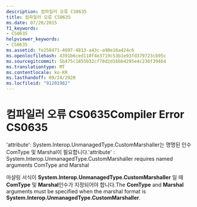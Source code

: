 ```yaml
---
description: 컴파일러 오류 CS0635
title: 컴파일러 오류 CS0635
ms.date: 07/20/2015
f1_keywords:
- CS0635
helpviewer_keywords:
- CS0635
ms.assetid: fe258471-4697-4813-a43c-a98e16a424c6
ms.openlocfilehash: 4391b6ced118f4e3719c53b1e93fd379723cb95c
ms.sourcegitcommit: 5b475c1855b32cf78d2d1bbb4295e4c236f39464
ms.translationtype: MT
ms.contentlocale: ko-KR
ms.lasthandoff: 09/24/2020
ms.locfileid: "91201982"
---
```

# <a name="compiler-error-cs0635"></a><span data-ttu-id="1bf6c-103">컴파일러 오류 CS0635</span><span class="sxs-lookup"><span data-stu-id="1bf6c-103">Compiler Error CS0635</span></span>

<span data-ttu-id="1bf6c-104">'attribute': System.Interop.UnmanagedType.CustomMarshaller는 명명된 인수 ComType 및 Marshal이 필요합니다.</span><span class="sxs-lookup"><span data-stu-id="1bf6c-104">'attribute' : System.Interop.UnmanagedType.CustomMarshaller requires named arguments ComType and Marshal</span></span>  
  
 <span data-ttu-id="1bf6c-105">마샬링 서식이 **System.Interop.UnmanagedType.CustomMarshaller** 일 때 **ComType** 및 **Marshal**인수가 지정되어야 합니다.</span><span class="sxs-lookup"><span data-stu-id="1bf6c-105">The **ComType** and **Marshal** arguments must be specified when the marshal format is **System.Interop.UnmanagedType.CustomMarshaller**.</span></span>
